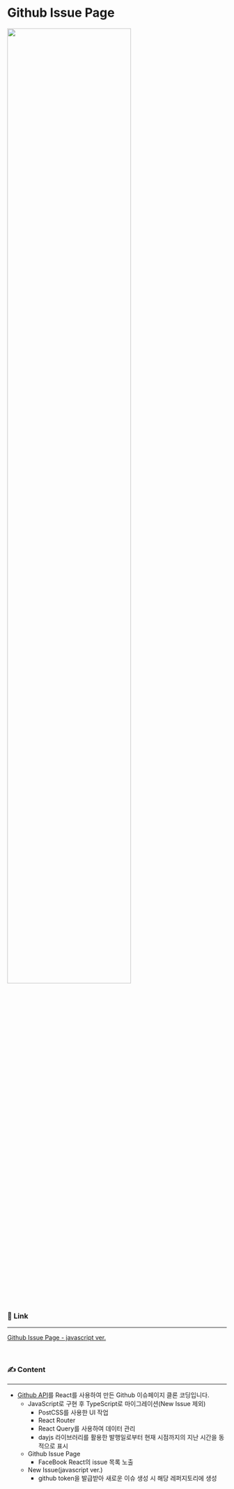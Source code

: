 # Github Issue Page

<img src = "https://github.com/art11010/zogi_o_ddae/assets/49858735/950ee658-baed-4e3a-bbb9-37590383da9c" width="75%">

### 🔗 Link

---

[Github Issue Page - javascript ver.](https://github-issue-js-yezi.vercel.app/)

<br>

### ✍️  Content

---

- [Github API](https://docs.github.com/en/rest/guides/getting-started-with-the-rest-api?apiVersion=2022-11-28)를 React를 사용하여 만든 Github 이슈페이지 클론 코딩입니다.
    - JavaScript로 구현 후 TypeScript로 마이그레이션(New Issue 제외)
        - PostCSS를 사용한 UI 작업
        - React Router
        - React Query를 사용하여 데이터 관리
        - dayjs 라이브러리를 활용한 발행일로부터 현재 시점까지의 지난 시간을 동적으로 표시
    - Github Issue Page
        - FaceBook React의 issue 목록 노출
    - New Issue(javascript ver.)
        - github token을 발급받아 새로운 이슈 생성 시 해당 레퍼지토리에 생성

